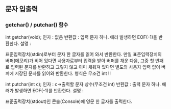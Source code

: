 
## 문자 입출력
### getchar() / putchar() 함수
int getchar(void);
인자   : 없음
반환값 : 입력 문자 하나. 에러 발생하면 EOF(-1)을 반환한다.
설명   : 

표준입력장치(stdin)로부터 문자 한 글자를 읽어 와서 반환한다. 만일 표준입력장치의 버퍼(메모리)가 비어 있다면 사용자로부터 입력을 받아 버퍼를 채운 다음, 그중 첫 번째로 입력된 문자를 반환하고 그렇지 않고 이미 채워져 있다면 별도의 사용자 입력 없이 버퍼에 저장된 문자를 읽어와 반환한다. 형식은 무조건 int !!

int putchar(int c);
인자   : c->출력할 문자 상수(무조건 int)
반환값 : 출력 문자 하나. 에러가 발생하면 EOF(-1)를 반환한다.
설명   :

표준출력장치(stdout)인 콘솔(Console)에 영문 한 글자를 출력한다. 
